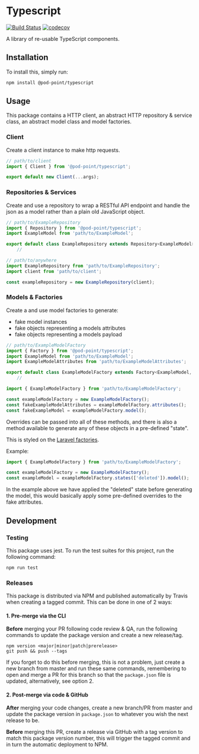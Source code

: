 # Typescript

[![Build Status](https://travis-ci.com/Pod-Point/typescript.svg?branch=master)](https://travis-ci.com/Pod-Point/typescript)
[![codecov](https://codecov.io/gh/Pod-Point/typescript/branch/master/graph/badge.svg)](https://codecov.io/gh/Pod-Point/typescript)

A library of re-usable TypeScript components.

## Installation

To install this, simply run:
```bash
npm install @pod-point/typescript
```

## Usage

This package contains a HTTP client, an abstract HTTP repository & service class, an abstract model class and model factories.

### Client

Create a client instance to make http requests.

```js
// path/to/client
import { Client } from '@pod-point/typescript';

export default new Client(...args);
```

### Repositories & Services

Create and use a repository to wrap a RESTful API endpoint and handle the json as a model rather than a plain old JavaScript object.

```js
// path/to/ExampleRepository
import { Repository } from '@pod-point/typescript';
import ExampleModel from 'path/to/ExampleModel';

export default class ExampleRepository extends Repository<ExampleModel> {
    //
```

```js
// path/to/anywhere
import ExampleRepository from 'path/to/ExampleRepository';
import client from 'path/to/client';

const exampleRepository = new ExampleRepository(client);
```

### Models & Factories

Create a and use model factories to generate: 
- fake model instances
- fake objects representing a models attributes
- fake objects representing a models payload

```js
// path/to/ExampleModelFactory
import { Factory } from '@pod-point/typescript';
import ExampleModel from 'path/to/ExampleModel';
import ExampleModelAttributes from 'path/to/ExampleModelAttributes';

export default class ExampleModelFactory extends Factory<ExampleModel, ExampleModelAttributes> {
    //
```

```js
import { ExampleModelFactory } from 'path/to/ExampleModelFactory';

const exampleModelFactory = new ExampleModelFactory();
const fakeExampleModelAttributes = exampleModelFactory.attributes();
const fakeExampleModel = exampleModelFactory.model();
```

Overrides can be passed into all of these methods, and there is also a method available to generate any of these objects in a pre-defined "state".

This is styled on the [Laravel factories](https://laravel.com/docs/5.6/database-testing#factory-states).

Example:
```js
import { ExampleModelFactory } from 'path/to/ExampleModelFactory';

const exampleModelFactory = new ExampleModelFactory();
const exampleModel = exampleModelFactory.states(['deleted']).model();
```

In the example above we have applied the "deleted" state before generating the model, this would basically apply some pre-defined overrides to the fake attributes.

## Development

### Testing

This package uses jest. To run the test suites for this project, run the following command:

```bash
npm run test
```

### Releases

This package is distributed via NPM and published automatically by Travis when creating a tagged commit. This can be done in one of 2 ways:

#### 1. Pre-merge via the CLI

**Before** merging your PR following code review & QA, run the following commands to update the package version and create a new release/tag.
```
npm version <major|minor|patch|prerelease>
git push && push --tags
```

If you forget to do this before merging, this is not a problem, just create a new branch from master and run these same commands, remembering to open and merge a PR for this branch so that the `package.json` file is updated, alternatively, see option 2.

#### 2. Post-merge via code & GitHub

**After** merging your code changes, create a new branch/PR from master and update the package version in `package.json` to whatever you wish the next release to be.

**Before** merging this PR, create a release via GitHub with a tag version to match this package version number, this will trigger the tagged commit and in turn the automatic deployment to NPM.
